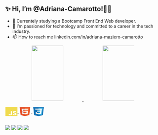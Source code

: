 ## ✨ Hi, I’m @Adriana-Camarotto!👋😀

- 🌱 Currentely studying a Bootcamp Front End Web developer.
- 💖 I’m passioned for technology and committed to a career in the tech industry. 
- 📫 How to reach me linkedin.com/in/adriana-maziero-camarotto

<div align="center">
  <a href="https://github.com/Adriana-Camarotto">
  <img height="180em" width="45%" display: flex src="https://github-readme-stats.vercel.app/api?username=Adriana-Camarotto&show_icons=true&theme=radical&include_all_commits=true&count_private=true"/>
 <img height="180em" width="45%" display: flex src="https://github-readme-stats.vercel.app/api/top-langs/?username=Adriana-Camarotto&layout=compact&langs_count=7&theme=radical"/>
</div>
  
<div style="display: inline_block"><br>
  <img align="center" alt="Adri-Js" height="30" width="40" src="https://raw.githubusercontent.com/devicons/devicon/master/icons/javascript/javascript-plain.svg">
  <img align="center" alt="Adri-HTML" height="30" width="40" src="https://raw.githubusercontent.com/devicons/devicon/master/icons/html5/html5-original.svg">
  <img align="center" alt="Adri-CSS" height="30" width="40" src="https://raw.githubusercontent.com/devicons/devicon/master/icons/css3/css3-original.svg">
 
##

<div> 
  <a href="https://www.instagram.com/adri.camarotto/" target="_blank">
    <img src="https://img.shields.io/badge/-Instagram-%23E4405F?style=for-the-badge&logo=instagram&logoColor=white" target="_blank"></a>
  <a href="https://discord.gg/#4820" target="_blank">
    <img src="https://img.shields.io/badge/Discord-7289DA?style=for-the-badge&logo=discord&logoColor=white"></a> 
  <a href = "mailto:adriana.camarotto@gmail.com">
    <img src="https://img.shields.io/badge/-Gmail-%23333?style=for-the-badge&logo=gmail&logoColor=white" target="_blank"></a>
  <a href="https://www.linkedin.com/in/adriana-camarotto/" target="_blank">
    <img src="https://img.shields.io/badge/-LinkedIn-%230077B5?style=for-the-badge&logo=linkedin&logoColor=white" target="_blank"></a> 
 </div>
 
<!-- ![Snake animation](https://github.com/Adriana-Camarotto/Adriana-Camarotto/blob/output/github-contribution-grid-snake.svg) -->
 

